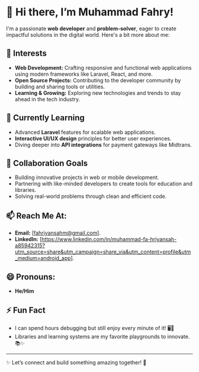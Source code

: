 # 👋 Hi there, I’m Muhammad Fahry!

I'm a passionate **web developer** and **problem-solver**, eager to create impactful solutions in the digital world. Here's a bit more about me:

## 👀 Interests
- **Web Development:** Crafting responsive and functional web applications using modern frameworks like Laravel, React, and more.
- **Open Source Projects:** Contributing to the developer community by building and sharing tools or utilities.
- **Learning & Growing:** Exploring new technologies and trends to stay ahead in the tech industry.

## 🌱 Currently Learning
- Advanced **Laravel** features for scalable web applications.
- **Interactive UI/UX design** principles for better user experiences.
- Diving deeper into **API integrations** for payment gateways like Midtrans.

## 💞️ Collaboration Goals
- Building innovative projects in web or mobile development.
- Partnering with like-minded developers to create tools for education and libraries.
- Solving real-world problems through clean and efficient code.

## 📫 Reach Me At:
- **Email:** [fahriyansahm@gmail.com].
- **LinkedIn:** [https://www.linkedin.com/in/muhammad-fa-hriyansah-a85942315?utm_source=share&utm_campaign=share_via&utm_content=profile&utm_medium=android_app].

## 😄 Pronouns:
- **He/Him**

## ⚡ Fun Fact
- I can spend hours debugging but still enjoy every minute of it! 🖥️🐛
- Libraries and learning systems are my favorite playgrounds to innovate. 📚✨

---

✨ Let’s connect and build something amazing together! 🚀
